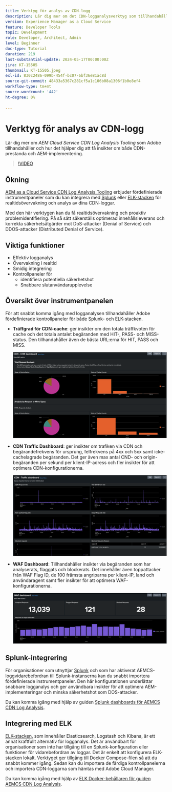 ```yaml
---
title: Verktyg för analys av CDN-logg
description: Lär dig mer om det CDN-logganalysverktyg som tillhandahålls av Adobe för AEM Cloud-tjänster och hur det hjälper dig att få insikter om både CDN-prestanda och AEM-implementering.
version: Experience Manager as a Cloud Service
feature: Developer Tools
topic: Development
role: Developer, Architect, Admin
level: Beginner
doc-type: Tutorial
duration: 219
last-substantial-update: 2024-05-17T00:00:00Z
jira: KT-15505
thumbnail: KT-15505.jpeg
exl-id: 830c2486-099b-454f-bc07-6bf36e81ac8d
source-git-commit: 48433a5367c281cf5a1c106b08a1306f1b0e8ef4
workflow-type: tm+mt
source-wordcount: '442'
ht-degree: 0%

---
```


# Verktyg för analys av CDN-logg

Lär dig mer om _AEM Cloud Service CDN Log Analysis Tooling_ som Adobe tillhandahåller och hur det hjälper dig att få insikter om både CDN-prestanda och AEM-implementering.
 
>[!VIDEO](https://video.tv.adobe.com/v/3429177?quality=12&learn=on)

## Ökning

[AEM as a Cloud Service CDN Log Analysis Tooling](https://github.com/adobe/AEMCS-CDN-Log-Analysis-Tooling) erbjuder fördefinierade instrumentpaneler som du kan integrera med [Splunk](https://www.splunk.com/en_us/products/observability-cloud.html) eller [ELK-stacken](https://www.elastic.co/elastic-stack) för realtidsövervakning och analys av dina CDN-loggar.

Med den här verktygen kan du få realtidsövervakning och proaktiv problemidentifiering. På så sätt säkerställs optimerad innehållsleverans och korrekta säkerhetsåtgärder mot DoS-attacker (Denial of Service) och DDOS-attacker (Distributed Denial of Service).

## Viktiga funktioner

- Effektiv logganalys
- Övervakning i realtid
- Smidig integrering
- Kontrollpaneler för
   - identifiera potentiella säkerhetshot
   - Snabbare slutanvändarupplevelse

## Översikt över instrumentpanelen

För att snabbt komma igång med logganalysen tillhandahåller Adobe fördefinierade kontrollpaneler för både Splunk- och ELK-stacken.

- **Träffgrad för CDN-cache**: ger insikter om den totala träffkvoten för cache och det totala antalet begäranden med HIT-, PASS- och MISS-status. Den tillhandahåller även de bästa URL:erna för HIT, PASS och MISS.

  ![Träffgrad för CDN-cache](assets/CHR-dashboard.png)

- **CDN Traffic Dashboard**: ger insikter om trafiken via CDN och begärandefrekvens för ursprung, felfrekvens på 4xx och 5xx samt icke-cachelagrade begäranden. Det ger även max antal CND- och origin-begäranden per sekund per klient-IP-adress och fler insikter för att optimera CDN-konfigurationerna.

  ![Kontrollpanel för CDN-trafik](assets/Traffic-dashboard.png)

- **WAF Dashboard**: Tillhandahåller insikter via begäranden som har analyserats, flaggats och blockerats. Det innehåller även toppattacker från WAF Flag ID, de 100 främsta angriparna per klient-IP, land och användaragent samt fler insikter för att optimera WAF-konfigurationerna.

  ![WAF Dashboard](assets/WAF-Dashboard.png)

## Splunk-integrering

För organisationer som utnyttjar [Splunk](https://www.splunk.com/en_us/products/observability-cloud.html) och som har aktiverat AEMCS-loggvidarebefordran till Splunk-instanserna kan du snabbt importera fördefinierade instrumentpaneler. Den här konfigurationen underlättar snabbare logganalys och ger användbara insikter för att optimera AEM-implementeringar och minska säkerhetshot som DOS-attacker.

Du kan komma igång med hjälp av guiden [Splunk dashboards för AEMCS CDN Log Analysis](https://github.com/adobe/AEMCS-CDN-Log-Analysis-Tooling/blob/main/Splunk/README.md#splunk-dashboards-for-aemcs-cdn-log-analysis).


## Integrering med ELK

[ELK-stacken](https://www.elastic.co/elastic-stack), som innehåller Elasticsearch, Logstash och Kibana, är ett annat kraftfullt alternativ för logganalys. Det är användbart för organisationer som inte har tillgång till en Splunk-konfiguration eller funktioner för vidarebefordran av loggar. Det är enkelt att konfigurera ELK-stacken lokalt. Verktyget ger tillgång till Docker Compose-filen så att du snabbt kommer igång. Sedan kan du importera de färdiga kontrollpanelerna och importera CDN-loggarna som hämtas med Adobe Cloud Manager.

Du kan komma igång med hjälp av [ELK Docker-behållaren för guiden AEMCS CDN Log Analysis](https://github.com/adobe/AEMCS-CDN-Log-Analysis-Tooling/blob/main/ELK/README.md#elk-docker-container-for-aemcs-cdn-log-analysis).
